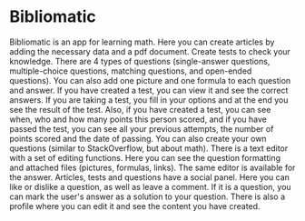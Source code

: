 # Bibliomatic
Bibliomatic is an app for learning math. Here you can create articles by adding the necessary data and a pdf document. Create tests to check your knowledge. There are 4 types of questions (single-answer questions, multiple-choice questions, matching questions, and open-ended questions). You can also add one picture and one formula to each question and answer. If you have created a test, you can view it and see the correct answers. If you are taking a test, you fill in your options and at the end you see the result of the test. Also, if you have created a test, you can see when, who and how many points this person scored, and if you have passed the test, you can see all your previous attempts, the number of points scored and the date of passing. You can also create your own questions (similar to StackOverflow, but about math). There is a text editor with a set of editing functions. Here you can see the question formatting and attached files (pictures, formulas, links). The same editor is available for the answer. Articles, tests and questions have a social panel. Here you can like or dislike a question, as well as leave a comment. If it is a question, you can mark the user's answer as a solution to your question. There is also a profile where you can edit it and see the content you have created.
